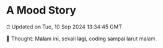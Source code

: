 # A Mood Story

⏰ Updated on Tue, 10 Sep 2024 13:34:45 GMT

💭 Thought: Malam ini, sekali lagi, coding sampai larut malam.

